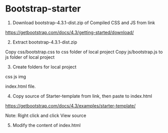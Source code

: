 # Bootstrap-starter

 1. Download bootstrap-4.3.1-dist.zip of Compiled CSS and JS from link

 https://getbootstrap.com/docs/4.3/getting-started/download/

 2. Extract bootstrap-4.3.1-dist.zip

 Copy css/bootstrap.css to css folder of local project
 Copy js/bootstrap.js to js folder of local project

 3. Create folders for local project

 css
 js
 img

 index.html file.

 4. Copy source of Starter-template from link, then paste to index.html

 https://getbootstrap.com/docs/4.3/examples/starter-template/

 Note: Right click and click View source

 5. Modify the content of index.html
